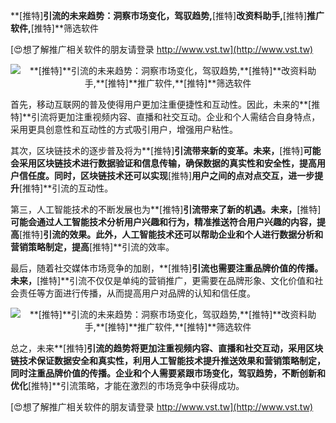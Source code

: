 **[推特]**引流的未来趋势：洞察市场变化，驾驭趋势,**[推特]**改资料助手,**[推特]**推广软件,**[推特]**筛选软件

[😍想了解推广相关软件的朋友请登录 http://www.vst.tw](http://www.vst.tw)

 <center><img src="https://vst.tw/MP4/tuiguang/png/5.png" alt="**[推特]**引流的未来趋势：洞察市场变化，驾驭趋势,**[推特]**改资料助手,**[推特]**推广软件,**[推特]**筛选软件"></center>

首先，移动互联网的普及使得用户更加注重便捷性和互动性。因此，未来的**[推特]**引流将更加注重视频内容、直播和社交互动。企业和个人需结合自身特点，采用更具创意性和互动性的方式吸引用户，增强用户粘性。

其次，区块链技术的逐步普及将为**[推特]**引流带来新的变革。未来，**[推特]**可能会采用区块链技术进行数据验证和信息传输，确保数据的真实性和安全性，提高用户信任度。同时，区块链技术还可以实现**[推特]**用户之间的点对点交互，进一步提升**[推特]**引流的互动性。

第三，人工智能技术的不断发展也为**[推特]**引流带来了新的机遇。未来，**[推特]**可能会通过人工智能技术分析用户兴趣和行为，精准推送符合用户兴趣的内容，提高**[推特]**引流的效果。此外，人工智能技术还可以帮助企业和个人进行数据分析和营销策略制定，提高**[推特]**引流的效率。

最后，随着社交媒体市场竞争的加剧，**[推特]**引流也需要注重品牌价值的传播。未来，**[推特]**引流不仅仅是单纯的营销推广，更需要在品牌形象、文化价值和社会责任等方面进行传播，从而提高用户对品牌的认知和信任度。

 <center><img src="https://vst.tw/MP4/tuiguang/png/2.png" alt="**[推特]**引流的未来趋势：洞察市场变化，驾驭趋势,**[推特]**改资料助手,**[推特]**推广软件,**[推特]**筛选软件"></center>

总之，未来**[推特]**引流的趋势将更加注重视频内容、直播和社交互动，采用区块链技术保证数据安全和真实性，利用人工智能技术提升推送效果和营销策略制定，同时注重品牌价值的传播。企业和个人需要紧跟市场变化，驾驭趋势，不断创新和优化**[推特]**引流策略，才能在激烈的市场竞争中获得成功。

[😍想了解推广相关软件的朋友请登录 http://www.vst.tw](http://www.vst.tw)



